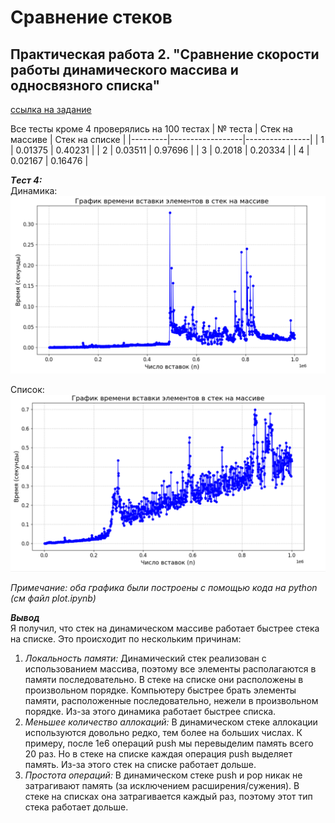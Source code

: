 # Сравнение стеков
## Практическая работа 2. "Сравнение скорости работы динамического массива и односвязного списка" 
[ссылка на задание](https://github.com/VTroyanGolovyan/MiptAaDS/blob/main/2024/Labs/Lab2Stacks/README.md)

Все тесты кроме 4 проверялись на 100 тестах
| № теста | Стек на массиве | Стек на списке |
|---------|------------------|----------------|
|   1     |   0.01375        |   0.40231      |
|   2     |   0.03511        |   0.97696      |
|   3     |   0.2018         |   0.20334      |
|   4     |   0.02167        |   0.16476      |

***Tест 4:***\
Динамика: \
![image](Pictures/Dynamic_stack.png)


Список: \
![image](Pictures/List_stack.png)


*Примечание: оба графика были построены с помощью кода на python (см файл plot.ipynb)* 


***Вывод***\
Я получил, что стек на динамическом массиве работает быстрее стека на списке. Это происходит по нескольким причинам:
1) *Локальность памяти:* Динамический стек реализован с использованием массива, поэтому все элементы располагаются в памяти последовательно. В стеке на списке они расположены в произвольном порядке. Компьютеру быстрее брать элементы памяти, расположенные последовательно, нежели в произвольном порядке. Из-за этого динамика работает быстрее списка.
2) *Меньшее количество аллокаций:* В динамическом стеке аллокации используются довольно редко, тем более на больших числах. К примеру, после 1е6 операций push мы перевыделим память всего 20 раз. Но в стеке на списке каждая операция push выделяет память. Из-за этого стек на списке работает дольше.
3) *Простота операций:* В динамическом стеке push и pop никак не затрагивают память (за исключением расширения/сужения). В стеке на списках она затрагивается каждый раз, поэтому этот тип стека работает дольше.
